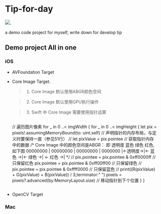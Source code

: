 # Tip-for-day
![](https://img.shields.io/badge/platform-iOS%7CMacOSX-%20lightgrey.svg). 

a demo code project for myself, write down for develop tip

## Demo project All in one 
### iOS 
* AVFoundation Target
* Core Image Target. 

   > 1. Core Image 默认使用ABGR颜色空间
   
   > 2. Core Image 默认使用GPU执行操作
   
   > 3. Swift 中 Core Image 需要使用指针运算
   
   > ```objc
     // 遍历图片像素
        for _ in 0 ..< imgWidth {
            for _ in 0 ..< imgHeight {
                let pix = pixels!.assumingMemoryBound(to: uint.self)   // 声明指针的内存布局，与定义时要保持一直（参见51行）
//                let pixValue = pix.pointee  // 获取指针内存中的数据
                /* Core Image 中的颜色空间是ABGR： 即 透明度 蓝色 绿色 红色,如下图
                 00000000 | 00000000 | 00000000 | 0000000
                |<-透明度->|<- 蓝色  ->|<-  绿色   ->| <- 红色 ->|
                */
//                pix.pointee = pix.pointee & 0xff0000ff  // 只保留红色
                  pix.pointee = pix.pointee & 0xff00ff00  // 只保留绿色
//                pix.pointee = pix.pointee & 0xffff0000  // 只保留蓝色
//                print((R(pixValue) + G(pixValue) + B(pixValue)) / 3,terminator:" ")
                pixels = pixels?.advanced(by:MemoryLayout<uint>.size)    // 移动指针到下个位置
            }
        }

      
   > ```
      
   
* OpenCV Target

### Mac 
